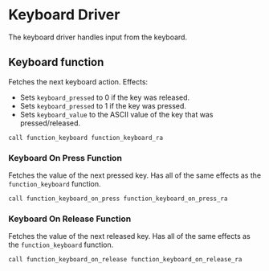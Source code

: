 # Keyboard Driver

The keyboard driver handles input from the keyboard.

## Keyboard function

Fetches the next keyboard action. Effects:

* Sets `keyboard_pressed` to 0 if the key was released.
* Sets `keyboard_pressed` to 1 if the key was pressed.
* Sets `keyboard_value` to the ASCII value of the key that was pressed/released.

```
call function_keyboard function_keyboard_ra
```

### Keyboard On Press Function

Fetches the value of the next pressed key. Has all of the same effects as the
`function_keyboard` function.

```
call function_keyboard_on_press function_keyboard_on_press_ra
```

### Keyboard On Release Function

Fetches the value of the next released key. Has all of the same effects as the
`function_keyboard` function.

```
call function_keyboard_on_release function_keyboard_on_release_ra
```